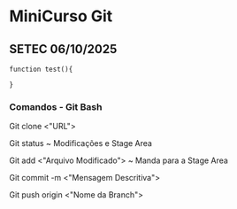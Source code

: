 
# MiniCurso Git

## SETEC 06/10/2025
```
function test(){

}
```

### Comandos - Git Bash
Git clone <"URL">

Git status ~ Modificações e Stage Area

Git add <"Arquivo Modificado"> ~ Manda para a Stage Area

Git commit -m <"Mensagem Descritiva">

Git push origin <"Nome da Branch">